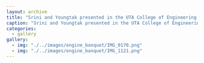 ```yaml
---
layout: archive
title: "Srini and Youngtak presented in the UTA College of Engineering Banquet 2023"
caption: "Srini and Youngtak presented in the UTA College of Engineering Banquet 2023"
categories: 
  - gallery
gallery:
  - img: "./../images/engine_banquet/IMG_0170.png"
  - img: "./../images/engine_banquet/IMG_1121.png"
---
```

